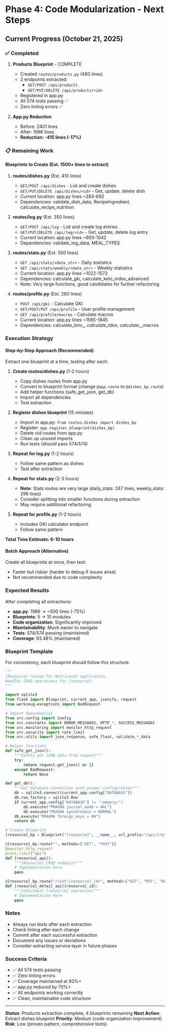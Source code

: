 # Phase 4: Code Modularization - Next Steps

## Current Progress (October 21, 2025)

### ✅ Completed
1. **Products Blueprint** - COMPLETE
   - Created `routes/products.py` (480 lines)
   - 2 endpoints extracted:
     - `GET/POST /api/products`
     - `GET/PUT/DELETE /api/products/<id>`
   - Registered in app.py
   - All 574 tests passing ✅
   - Zero linting errors ✅

2. **App.py Reduction**
   - Before: 2401 lines
   - After: 1986 lines
   - **Reduction: -415 lines (-17%)**

### 📋 Remaining Work

#### Blueprints to Create (Est. 1500+ lines to extract)

1. **routes/dishes.py** (Est. 410 lines)
   - `GET/POST /api/dishes` - List and create dishes
   - `GET/PUT/DELETE /api/dishes/<id>` - Get, update, delete dish
   - Current location: app.py lines ~283-692
   - Dependencies: validate_dish_data, RecipeIngredient, calculate_recipe_nutrition

2. **routes/log.py** (Est. 350 lines)
   - `GET/POST /api/log` - List and create log entries
   - `GET/PUT/DELETE /api/log/<id>` - Get, update, delete log entry
   - Current location: app.py lines ~693-1042
   - Dependencies: validate_log_data, MEAL_TYPES

3. **routes/stats.py** (Est. 550 lines)
   - `GET /api/stats/<date_str>` - Daily statistics
   - `GET /api/stats/weekly/<date_str>` - Weekly statistics
   - Current location: app.py lines ~1022-1572
   - Dependencies: calculate_gki, calculate_keto_index_advanced
   - Note: Very large functions, good candidates for further refactoring

4. **routes/profile.py** (Est. 280 lines)
   - `POST /api/gki` - Calculate GKI
   - `GET/POST/PUT /api/profile` - User profile management
   - `GET /api/profile/macros` - Calculate macros
   - Current location: app.py lines ~1565-1845
   - Dependencies: calculate_bmr_*, calculate_tdee, calculate_*_macros

### Execution Strategy

#### Step-by-Step Approach (Recommended)

Extract one blueprint at a time, testing after each:

1. **Create routes/dishes.py** (1-2 hours)
   - Copy dishes routes from app.py
   - Convert to blueprint format (change `@app.route` to `@dishes_bp.route`)
   - Add helper functions (safe_get_json, get_db)
   - Import all dependencies
   - Test extraction

2. **Register dishes blueprint** (15 minutes)
   - Import in app.py: `from routes.dishes import dishes_bp`
   - Register: `app.register_blueprint(dishes_bp)`
   - Delete old routes from app.py
   - Clean up unused imports
   - Run tests (should pass 574/574)

3. **Repeat for log.py** (1-2 hours)
   - Follow same pattern as dishes
   - Test after extraction

4. **Repeat for stats.py** (2-3 hours)
   - **Note**: Stats routes are very large (daily_stats: 247 lines, weekly_stats: 296 lines)
   - Consider splitting into smaller functions during extraction
   - May require additional refactoring

5. **Repeat for profile.py** (1-2 hours)
   - Includes GKI calculator endpoint
   - Follow same pattern

**Total Time Estimate: 6-10 hours**

#### Batch Approach (Alternative)

Create all blueprints at once, then test:
- Faster but riskier (harder to debug if issues arise)
- Not recommended due to code complexity

### Expected Results

After completing all extractions:

- **app.py**: 1986 → ~500 lines (-75%)
- **Blueprints**: 5 → 10 modules
- **Code organization**: Significantly improved
- **Maintainability**: Much easier to navigate
- **Tests**: 574/574 passing (maintained)
- **Coverage**: 93.48% (maintained)

### Blueprint Template

For consistency, each blueprint should follow this structure:

```python
"""
[Resource] routes for Nutricount application.
Handles CRUD operations for [resource].
"""

import sqlite3
from flask import Blueprint, current_app, jsonify, request
from werkzeug.exceptions import BadRequest

# Import dependencies
from src.config import Config
from src.constants import ERROR_MESSAGES, HTTP_*, SUCCESS_MESSAGES
from src.monitoring import monitor_http_request
from src.security import rate_limit
from src.utils import json_response, safe_float, validate_*_data

# Helper functions
def safe_get_json():
    """Safely get JSON data from request"""
    try:
        return request.get_json() or {}
    except BadRequest:
        return None

def get_db():
    """Get database connection with proper configuration"""
    db = sqlite3.connect(current_app.config["DATABASE"])
    db.row_factory = sqlite3.Row
    if current_app.config["DATABASE"] != ":memory:":
        db.execute("PRAGMA journal_mode = WAL")
        db.execute("PRAGMA synchronous = NORMAL")
    db.execute("PRAGMA foreign_keys = ON")
    return db

# Create blueprint
[resource]_bp = Blueprint("[resource]", __name__, url_prefix="/api/[resource]")

@[resource]_bp.route("", methods=["GET", "POST"])
@monitor_http_request
@rate_limit("api")
def [resource]_api():
    """[Resource] CRUD endpoint"""
    # Implementation here
    pass

@[resource]_bp.route("/<int:[resource]_id>", methods=["GET", "PUT", "DELETE"])
def [resource]_detail_api([resource]_id):
    """Individual [resource] operations"""
    # Implementation here
    pass
```

### Notes

- Always run tests after each extraction
- Check linting after each change
- Commit after each successful extraction
- Document any issues or deviations
- Consider extracting service layer in future phases

### Success Criteria

- ✅ All 574 tests passing
- ✅ Zero linting errors
- ✅ Coverage maintained at 93%+
- ✅ app.py reduced by 70%+
- ✅ All endpoints working correctly
- ✅ Clean, maintainable code structure

---

**Status**: Products extraction complete, 4 blueprints remaining
**Next Action**: Extract dishes blueprint
**Priority**: Medium (code organization improvement)
**Risk**: Low (proven pattern, comprehensive tests)
